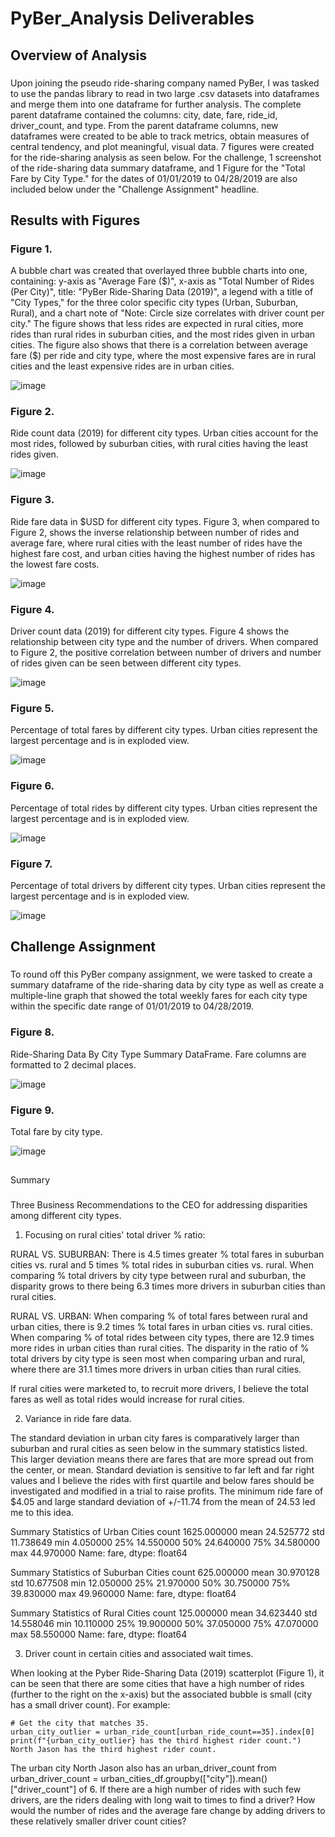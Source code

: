 # PyBer_Analysis Deliverables

## Overview of Analysis

### 
Upon joining the pseudo ride-sharing company named PyBer, I was tasked to use the pandas library to read in two large .csv datasets into dataframes and merge them into one dataframe for further analysis. The complete parent dataframe contained the columns: city, date, fare, ride_id, driver_count, and type. From the parent dataframe columns, new dataframes were created to be able to track metrics, obtain measures of central tendency, and plot meaningful, visual data. 7 figures were created for the ride-sharing analysis as seen below. For the challenge, 1 screenshot of the ride-sharing data summary dataframe, and 1 Figure for the "Total Fare by City Type." for the dates of 01/01/2019 to 04/28/2019 are also included below under the "Challenge Assignment" headline.

## Results with Figures

### Figure 1.
A bubble chart was created that overlayed three bubble charts into one, containing: y-axis as "Average Fare ($)", x-axis as "Total Number of Rides (Per City)", title: "PyBer Ride-Sharing Data (2019)", a legend with a title of "City Types," for the three color specific city types (Urban, Suburban, Rural), and a chart note of "Note: Circle size correlates with driver count per city." The figure shows that less rides are expected in rural cities, more rides than rural rides in suburban cities, and the most rides given in urban cities. The figure also shows that there is a correlation between average fare ($) per ride and city type, where the most expensive fares are in rural cities and the least expensive rides are in urban cities.

![image](https://github.com/derekhuggens/PyBer_Analysis/blob/a4167dfe92cc4c339840c20f49fcb79f72133572/analysis/Fig1.png)

### Figure 2.
Ride count data (2019) for different city types. Urban cities account for the most rides, followed by suburban cities, with rural cities having the least rides given.

![image](https://github.com/derekhuggens/PyBer_Analysis/blob/babc1eff02d20967596ba9fd73dc074d7042d797/analysis/Fig2.png)

### Figure 3.
Ride fare data in $USD for different city types. Figure 3, when compared to Figure 2, shows the inverse relationship between number of rides and average fare, where rural cities with the least number of rides have the highest fare cost, and urban cities having the highest number of rides has the lowest fare costs.

![image](https://github.com/derekhuggens/PyBer_Analysis/blob/babc1eff02d20967596ba9fd73dc074d7042d797/analysis/Fig3.png)

### Figure 4.
Driver count data (2019) for different city types. Figure 4 shows the relationship between city type and the number of drivers. When compared to Figure 2, the positive correlation between number of drivers and number of rides given can be seen between different city types.

![image](https://github.com/derekhuggens/PyBer_Analysis/blob/babc1eff02d20967596ba9fd73dc074d7042d797/analysis/Fig4.png)

### Figure 5.
Percentage of total fares by different city types. Urban cities represent the largest percentage and is in exploded view.

![image](https://github.com/derekhuggens/PyBer_Analysis/blob/babc1eff02d20967596ba9fd73dc074d7042d797/analysis/Fig5.png)

### Figure 6.
Percentage of total rides by different city types. Urban cities represent the largest percentage and is in exploded view.

![image](https://github.com/derekhuggens/PyBer_Analysis/blob/babc1eff02d20967596ba9fd73dc074d7042d797/analysis/Fig6.png)

### Figure 7.
Percentage of total drivers by different city types. Urban cities represent the largest percentage and is in exploded view.

![image](https://github.com/derekhuggens/PyBer_Analysis/blob/babc1eff02d20967596ba9fd73dc074d7042d797/analysis/Fig7.png)

## Challenge Assignment

### 
To round off this PyBer company assignment, we were tasked to create a summary dataframe of the ride-sharing data by city type as well as create a multiple-line graph that showed the total weekly fares for each city type within the specific date range of 01/01/2019 to 04/28/2019.

### Figure 8. 
Ride-Sharing Data By City Type Summary DataFrame. Fare columns are formatted to 2 decimal places.

![image](https://github.com/derekhuggens/PyBer_Analysis/blob/ae50900f91bd8d80b442610a111b8e2e41449e02/ride_sharing_summary_df.png)

### Figure 9.
Total fare by city type.

![image](https://github.com/derekhuggens/PyBer_Analysis/blob/babc1eff02d20967596ba9fd73dc074d7042d797/analysis/PyBer_fare_summary.png)

##
Summary
###
Three Business Recommendations to the CEO for addressing disparities among different city types.

  1. Focusing on rural cities' total driver % ratio: 

RURAL VS. SUBURBAN: There is 4.5 times greater % total fares in suburban cities vs. rural and 5 times % total rides in suburban cities vs. rural. When comparing % total drivers by city type between rural and suburban, the disparity grows to there being 6.3 times more drivers in suburban cities than rural cities. 

RURAL VS. URBAN: When comparing % of total fares between rural and urban cities, there is 9.2 times % total fares in urban cities vs. rural cities. When comparing % of total rides between city types, there are 12.9 times more rides in urban cities than rural cities. The disparity in the ratio of % total drivers by city type is seen most when comparing urban and rural, where there are 31.1 times more drivers in urban cities than rural cities. 

If rural cities were marketed to, to recruit more drivers, I believe the total fares as well as total rides would increase for rural cities.
  
  2. Variance in ride fare data.

The standard deviation in urban city fares is comparatively larger than suburban and rural cities as seen below in the summary statistics listed. This larger deviation means there are fares that are more spread out from the center, or mean. Standard deviation is sensitive to far left and far right values and I believe the rides with first quartile and below fares should be investigated and modified in a trial to raise profits. The minimum ride fare of $4.05 and large standard deviation of +/-11.74 from the mean of 24.53 led me to this idea.

Summary Statistics of Urban Cities
count    1625.000000
mean       24.525772
std        11.738649
min         4.050000
25%        14.550000
50%        24.640000
75%        34.580000
max        44.970000
Name: fare, dtype: float64

Summary Statistics of Suburban Cities
count    625.000000
mean      30.970128
std       10.677508
min       12.050000
25%       21.970000
50%       30.750000
75%       39.830000
max       49.960000
Name: fare, dtype: float64

Summary Statistics of Rural Cities
count    125.000000
mean      34.623440
std       14.558046
min       10.110000
25%       19.900000
50%       37.050000
75%       47.070000
max       58.550000
Name: fare, dtype: float64
  
  3. Driver count in certain cities and associated wait times.

When looking at the Pyber Ride-Sharing Data (2019) scatterplot (Figure 1), it can be seen that there are some cities that have a high number of rides (further to the right on the x-axis) but the associated bubble is small (city has a small driver count). For example:

    # Get the city that matches 35.
    urban_city_outlier = urban_ride_count[urban_ride_count==35].index[0]
    print(f"{urban_city_outlier} has the third highest rider count.")
    North Jason has the third highest rider count.

The urban city North Jason also has an urban_driver_count from urban_driver_count = urban_cities_df.groupby(["city"]).mean()["driver_count"] of 6. If there are a high number of rides with such few drivers, are the riders dealing with long wait to times to find a driver? How would the number of rides and the average fare change by adding drivers to these relatively smaller driver count cities?
